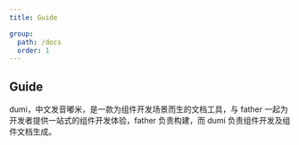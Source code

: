 ```yaml
---
title: Guide

group:
  path: /docs
  order: 1
---
```


## Guide

dumi，中文发音嘟米，是一款为组件开发场景而生的文档工具，与 father 一起为开发者提供一站式的组件开发体验，father 负责构建，而 dumi 负责组件开发及组件文档生成。
